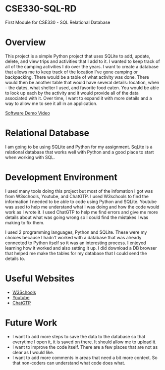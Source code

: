 # CSE330-SQL-RD

First Module for CSE330 - SQL Relational Database

# Overview

This project is a simple Python project that uses SQLite to add, update, delete, and view trips and activities that I add to it. I wanted to keep track of all of the camping activities
I do over the years. I want to create a database that allows me to keep track of the location I've gone camping or backpacking. There would be a table of what activity was done. There would then be another table that would have several details: location, when - the dates, what shelter I used, and favorite food eaten. You would be able to look up each by the activity and it would provide all of the data associated with it. Over time, I want to expand it with more details and a way to allow me to see it all in an application.

[Software Demo Video](https://youtu.be/4-BTKYXq09M)

# Relational Database

I am going to be using SQLite and Python for my assignment. SqLite is a relational database that works well with Python and a good place to start when working with SQL.

# Development Environment

I used many tools doing this project but most of the infomation I got was from W3schools, Youtube, and ChatGTP. I used W3schools to find the information I needed to be able to code using Python and SQLite. Youtube was used to help me understand what I was doing and how the code would work as I wrote it. I used ChatGTP to help me find errors and give me more details about what was going wrong so I could find the mistakes I was making to fix them.

I used 2 programming languages, Python and SQLite. These were my choices because I hadn't worked with a database that was already connected to Python itself so it was an interesting process. I enjoyed learning how it worked and also setting it up. I did download a DB browser that helped me make the tables for my database that I could send the details to.

# Useful Websites

- [W3Schools](https://www.w3schools.com/sql/default.asp)
- [Youtube](https://www.youtube.com)
- [ChatGTP](https://chatgpt.com/)

# Future Work

- I want to add more steps to save the data to the database so that everytime I open it, it is saved on there. It should allow me to upload it.
- I want to improve the code itself. There are a few places that are not as clear as I would like.
- I want to add more comments in areas that need a bit more context. So that non-coders can understand what code does what.

